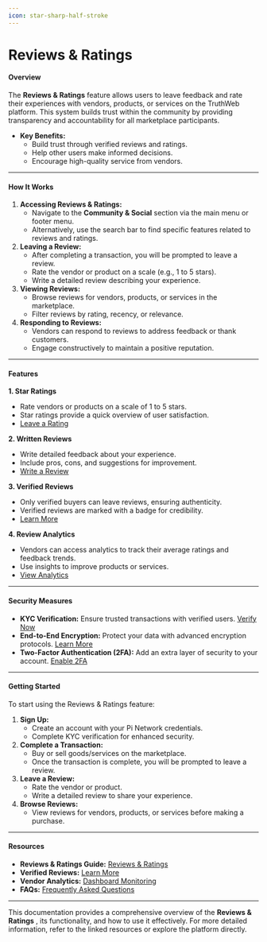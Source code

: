 ```yaml
---
icon: star-sharp-half-stroke
---
```


# Reviews & Ratings

#### **Overview**

The **Reviews & Ratings** feature allows users to leave feedback and rate their experiences with vendors, products, or services on the TruthWeb platform. This system builds trust within the community by providing transparency and accountability for all marketplace participants.

* **Key Benefits:**
  * Build trust through verified reviews and ratings.
  * Help other users make informed decisions.
  * Encourage high-quality service from vendors.

***

#### **How It Works**

1. **Accessing Reviews & Ratings:**
   * Navigate to the **Community & Social** section via the main menu or footer menu.
   * Alternatively, use the search bar to find specific features related to reviews and ratings.
2. **Leaving a Review:**
   * After completing a transaction, you will be prompted to leave a review.
   * Rate the vendor or product on a scale (e.g., 1 to 5 stars).
   * Write a detailed review describing your experience.
3. **Viewing Reviews:**
   * Browse reviews for vendors, products, or services in the marketplace.
   * Filter reviews by rating, recency, or relevance.
4. **Responding to Reviews:**
   * Vendors can respond to reviews to address feedback or thank customers.
   * Engage constructively to maintain a positive reputation.

***

#### **Features**

**1. Star Ratings**

* Rate vendors or products on a scale of 1 to 5 stars.
* Star ratings provide a quick overview of user satisfaction.
* [Leave a Rating](https://chat.qwen.ai/c/reviewsratings.html#rating)

**2. Written Reviews**

* Write detailed feedback about your experience.
* Include pros, cons, and suggestions for improvement.
* [Write a Review](https://chat.qwen.ai/c/reviewsratings.html#write)

**3. Verified Reviews**

* Only verified buyers can leave reviews, ensuring authenticity.
* Verified reviews are marked with a badge for credibility.
* [Learn More](https://chat.qwen.ai/c/reviewsratings.html#verified)

**4. Review Analytics**

* Vendors can access analytics to track their average ratings and feedback trends.
* Use insights to improve products or services.
* [View Analytics](https://chat.qwen.ai/c/dashboardmonitoring.html#reviews)

***

#### **Security Measures**

* **KYC Verification:** Ensure trusted transactions with verified users. [Verify Now](https://chat.qwen.ai/c/kycverification.html)
* **End-to-End Encryption:** Protect your data with advanced encryption protocols. [Learn More](https://chat.qwen.ai/c/endtoendencryption.html)
* **Two-Factor Authentication (2FA):** Add an extra layer of security to your account. [Enable 2FA](https://chat.qwen.ai/c/twofactor.html)

***

#### **Getting Started**

To start using the Reviews & Ratings feature:

1. **Sign Up:**
   * Create an account with your Pi Network credentials.
   * Complete KYC verification for enhanced security.
2. **Complete a Transaction:**
   * Buy or sell goods/services on the marketplace.
   * Once the transaction is complete, you will be prompted to leave a review.
3. **Leave a Review:**
   * Rate the vendor or product.
   * Write a detailed review to share your experience.
4. **Browse Reviews:**
   * View reviews for vendors, products, or services before making a purchase.

***

#### **Resources**

* **Reviews & Ratings Guide:** [Reviews & Ratings](https://chat.qwen.ai/c/reviewsratings.html)
* **Verified Reviews:** [Learn More](https://chat.qwen.ai/c/reviewsratings.html#verified)
* **Vendor Analytics:** [Dashboard Monitoring](https://chat.qwen.ai/c/dashboardmonitoring.html#reviews)
* **FAQs:** [Frequently Asked Questions](https://chat.qwen.ai/c/faq.html)

***

This documentation provides a comprehensive overview of the **Reviews & Ratings** , its functionality, and how to use it effectively. For more detailed information, refer to the linked resources or explore the platform directly.

